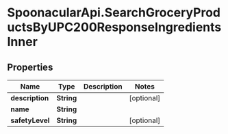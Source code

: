 # SpoonacularApi.SearchGroceryProductsByUPC200ResponseIngredientsInner

## Properties

Name | Type | Description | Notes
------------ | ------------- | ------------- | -------------
**description** | **String** |  | [optional] 
**name** | **String** |  | 
**safetyLevel** | **String** |  | [optional] 


